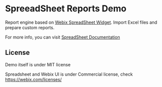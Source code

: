 SpreeadSheet Reports Demo
==========================

Report engine based on [Webix SpreadSheet Widget](https://webix.com/spreadsheet/). Import Excel files and prepare custom reports.

For more info, you can visit [SpreadSheet Documentation](https://docs.webix.com/desktop__spreadsheet.html)

License
--------

Demo itself is under MIT license

Spreadsheet and Webix UI is under Commercial license, check https://webix.com/licenses/
